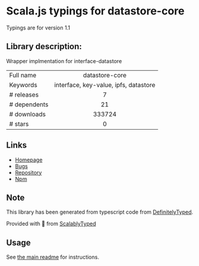 
# Scala.js typings for datastore-core

Typings are for version 1.1

## Library description:
Wrapper implmentation for interface-datastore

|                    |                 |
| ------------------ | :-------------: |
| Full name          | datastore-core |
| Keywords           | interface, key-value, ipfs, datastore |
| # releases         | 7 |
| # dependents       | 21 |
| # downloads        | 333724 |
| # stars            | 0 |

## Links
- [Homepage](https://github.com/ipfs/js-datastore-core#readme)
- [Bugs](https://github.com/ipfs/js-datastore-core/issues)
- [Repository](https://github.com/ipfs/js-datastore-core)
- [Npm](https://www.npmjs.com/package/datastore-core)
    


## Note
This library has been generated from typescript code from [DefinitelyTyped](https://definitelytyped.org).

Provided with :purple_heart: from [ScalablyTyped](https://github.com/oyvindberg/ScalablyTyped)

## Usage
See [the main readme](../../readme.md) for instructions.


